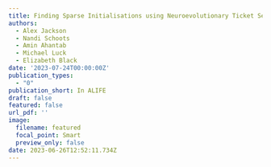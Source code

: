 ```yaml
---
title: Finding Sparse Initialisations using Neuroevolutionary Ticket Search (NeTS)
authors:
  - Alex Jackson
  - Nandi Schoots
  - Amin Ahantab
  - Michael Luck
  - Elizabeth Black
date: '2023-07-24T00:00:00Z'
publication_types:
  - "0"
publication_short: In ALIFE
draft: false
featured: false
url_pdf: ''
image:
  filename: featured
  focal_point: Smart
  preview_only: false
date: 2023-06-26T12:52:11.734Z
---
```

